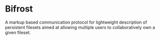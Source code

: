 # Bifrost
A markup based communication protocol for lightweight description of persistent filesets aimed at allowing multiple users to collaboratively own a given fileset.
